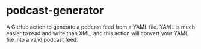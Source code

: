 # podcast-generator
A GitHub action to generate a podcast feed from a YAML file. YAML is much easier to read and write than XML, and this action will convert your YAML file into a valid podcast feed.


